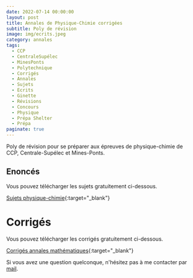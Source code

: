 ```yaml
---
date: 2022-07-14 00:00:00
layout: post
title: Annales de Physique-Chimie corrigées
subtitle: Poly de révision 
image: img/ecrits.jpeg
category: annales
tags:
  - CCP
  - CentraleSupélec
  - MinesPonts
  - Polytechnique
  - Corrigés
  - Annales
  - Sujets
  - Ecrits
  - Ginette
  - Révisions
  - Concours
  - Physique
  - Prépa Shelter
  - Prépa
paginate: true
---
```


Poly de révision pour se préparer aux épreuves de physique-chimie de CCP, Centrale-Supélec et Mines-Ponts.

## Enoncés 

Vous pouvez télécharger les sujets gratuitement ci-dessous.

[Sujets physique-chimie](/assets/documents/annales/sujets-physique-chimie.pdf){:target="_blank"}


# Corrigés 

Vous pouvez télécharger les corrigés gratuitement ci-dessous.

[Corrigés annales mathématiques](/assets/documents/annales/annales-corrigees-physique-chimie.pdf){:target="_blank"}

Si vous avez une question quelconque, n'hésitez pas à me contacter par [mail](https://www.prepashelter.com/contact/).
